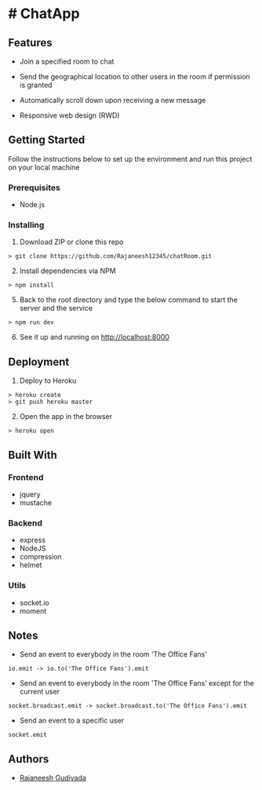 # # ChatApp

## Features

-   Join a specified room to chat
    
-   Send the geographical location to other users in the room if permission is granted
    
-   Automatically scroll down upon receiving a new message
    
-   Responsive web design (RWD)


## [](https://github.com/rubychi/udemy-chatapp#getting-started)Getting Started

Follow the instructions below to set up the environment and run this project on your local machine

### [](https://github.com/rubychi/udemy-chatapp#prerequisites)Prerequisites

-   Node.js

### [](https://github.com/rubychi/udemy-chatapp#installing)Installing

1.  Download ZIP or clone this repo

```
> git clone https://github.com/Rajaneesh12345/chatRoom.git
```

2.  Install dependencies via NPM

```
> npm install
```

5.  Back to the root directory and type the below command to start the server and the service

```
> npm run dev
```

6.  See it up and running on  [http://localhost:8000](http://localhost:8000/)

## [](https://github.com/rubychi/udemy-chatapp#deployment)Deployment

1.  Deploy to Heroku

```
> heroku create
> git push heroku master
```

2.  Open the app in the browser

```
> heroku open
```



## [](https://github.com/rubychi/udemy-chatapp#built-with)Built With

### [](https://github.com/rubychi/udemy-chatapp#frontend)Frontend

-   jquery
-   mustache

### [](https://github.com/rubychi/udemy-chatapp#backend)Backend

-   express
-  NodeJS
-   compression
-   helmet

### [](https://github.com/rubychi/udemy-chatapp#utils)Utils

-   socket.io
-   moment


##  Notes

-   Send an event to everybody in the room 'The Office Fans'

```
io.emit -> io.to('The Office Fans').emit

```

-   Send an event to everybody in the room 'The Office Fans' except for the current user

```
socket.broadcast.emit -> socket.broadcast.to('The Office Fans').emit

```

-   Send an event to a specific user

```
socket.emit
```

## Authors

- [Rajaneesh Gudivada](https://github.com/Rajaneesh12345)